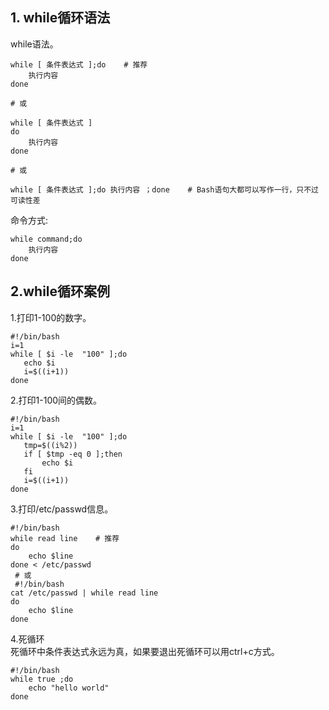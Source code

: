 ## 1. while循环语法
while语法。
```
while [ 条件表达式 ];do    # 推荐
    执行内容
done  

# 或

while [ 条件表达式 ]
do
    执行内容
done

# 或

while [ 条件表达式 ];do 执行内容 ；done    # Bash语句大都可以写作一行，只不过可读性差
```

命令方式:

```
while command;do
    执行内容
done
```
 ## 2.while循环案例
 1.打印1-100的数字。
```
#!/bin/bash
i=1
while [ $i -le  "100" ];do
   echo $i
   i=$((i+1))
done
```
2.打印1-100间的偶数。
```
#!/bin/bash
i=1
while [ $i -le  "100" ];do
   tmp=$((i%2))
   if [ $tmp -eq 0 ];then
       echo $i     
   fi
   i=$((i+1))
done
```
 3.打印/etc/passwd信息。
```
#!/bin/bash    
while read line    # 推荐
do
    echo $line
done < /etc/passwd 
 # 或
 #!/bin/bash
cat /etc/passwd | while read line
do
    echo $line
done
```
4.死循环  
死循环中条件表达式永远为真，如果要退出死循环可以用ctrl+c方式。
```
#!/bin/bash
while true ;do
    echo "hello world"
done
```

